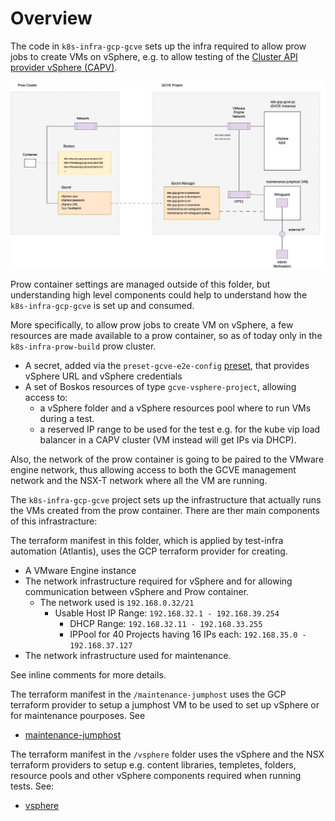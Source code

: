 # Overview

The code in `k8s-infra-gcp-gcve` sets up the infra required to allow prow jobs to create VMs on vSphere, e.g. to allow testing  of the [Cluster API provider vSphere (CAPV)](https://github.com/kubernetes-sigs/cluster-api-provider-vsphere).

![Overview](./docs/images/overview.jpg)

Prow container settings are managed outside of this folder, but understanding high level components could
help to understand how the `k8s-infra-gcp-gcve` is set up and consumed.

More specifically, to allow prow jobs to create VM on vSphere, a few resources are made available to a prow container, so as of today only in the `k8s-infra-prow-build` prow cluster.

- A secret, added via the `preset-gcve-e2e-config` [preset](https://github.com/kubernetes/test-infra/blob/master/config/jobs/kubernetes-sigs/cluster-api-provider-vsphere/cluster-api-provider-vsphere-presets.yaml), that provides vSphere URL and vSphere credentials
- A set of Boskos resources of type `gcve-vsphere-project`, allowing access to:
    - a vSphere folder and a vSphere resources pool where to run VMs during a test.
    - a reserved IP range to be used for the test e.g. for the kube vip load balancer in a CAPV cluster (VM instead will get IPs via DHCP).

Also, the network of the prow container is going to be paired to the VMware engine network, thus
allowing access to both the GCVE management network and the NSX-T network where all the VM are running.

The `k8s-infra-gcp-gcve` project sets up the infrastructure that actually runs the VMs created from the prow container. There are ther main components of this infrastracture:

The terraform manifest in this folder, which is applied by test-infra automation (Atlantis), uses the GCP terraform provider for creating.
- A VMware Engine instance
- The network infrastructure required for vSphere and for allowing communication between vSphere and Prow container.
    -  The network used is `192.168.0.32/21`
        - Usable Host IP Range:	`192.168.32.1 - 192.168.39.254`
            - DHCP Range: `192.168.32.11 - 192.168.33.255`
            - IPPool for 40 Projects having 16 IPs each: `192.168.35.0 - 192.168.37.127`
- The network infrastructure used for maintenance.

See inline comments for more details.

The terraform manifest in the `/maintenance-jumphost` uses the GCP terraform provider to setup a jumphost VM to be used to set up vSphere or for maintenance pourposes. See
- [maintenance-jumphost](./maintenance-jumphost/README.md)

The terraform manifest in the `/vsphere` folder uses the vSphere and the NSX terraform providers to setup e.g. content libraries, templetes, folders, 
resource pools and other vSphere components required when running tests. See:
- [vsphere](./vsphere/README.md) 

